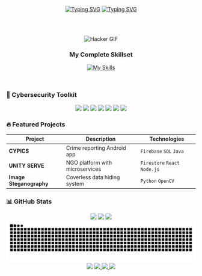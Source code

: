 <p align=center>
  <a href="https://git.io/typing-svg"><img src="https://readme-typing-svg.herokuapp.com?font=Jersey+15&size=90&pause=30000&color=6403F7&center=true&vCenter=true&random=false&width=750&height=200&lines=Hello++%F0%9F%91%8B%F0%9F%8F%BB+I'm+Vismaya" alt="Typing SVG" /></a>
<a href="https://git.io/typing-svg"><img src="https://readme-typing-svg.herokuapp.com?font=Jersey+15&size=50&pause=1000&color=6403F7&vCenter=true&random=false&width=500&separator=%3C&lines=Cybersecurity+Specialist%3CEthical+Hacker%3CFlutter+Developer%3CB.Tech+@+VIT+Bhopal%3CCodeVita+Rank+2828%3C314+Day+LeetCode+Streak" alt="Typing SVG" /></a>
</p>

<br><br> <!-- Added extra line breaks to push GIF down -->

<div align="center">
  <img width="40%" src="https://media.giphy.com/media/v1.Y2lkPTc5MGI3NjExcGJ1dGx5d3V5c2V3Z3NlZ3J0dGZ6bW1xYzB0d2l5b2V6bWJ6bGZ0eCZlcD12MV9pbnRlcm5hbF9naWZfYnlfaWQmY3Q9Zw/L8K62iTDkzGX6/giphy.gif" alt="Hacker GIF">
</div>

<div align="center">
  
### My Complete Skillset

[![My Skills](https://skillicons.dev/icons?i=python,java,cpp,dart,flutter,kotlin,html,css,js,react,nodejs,firebase,mysql,github,figma,linux,kali,raspberrypi,aws,azure,postman,vscode,androidstudio,bootstrap,matlab,blender,illustrator&perline=8)](https://github.com/vismaya2xx4)

</div>

<br clear="both">

### 🔐 Cybersecurity Toolkit
<p align="center">
  <img src="https://img.shields.io/badge/Kali_Linux-557C94?style=for-the-badge&logo=kali-linux&logoColor=white">
  <img src="https://img.shields.io/badge/Metasploit-000000?style=for-the-badge">
  <img src="https://img.shields.io/badge/Burp_Suite-000000?style=for-the-badge">
  <img src="https://img.shields.io/badge/Wireshark-1679A7?style=for-the-badge&logo=wireshark&logoColor=white">
  <img src="https://img.shields.io/badge/Nmap-FFFFFF?style=for-the-badge&logo=Nmap&logoColor=black">
  <img src="https://img.shields.io/badge/OWASP-000000?style=for-the-badge&logo=OWASP&logoColor=white">
  <img src="https://img.shields.io/badge/Cloudflare-F38020?style=for-the-badge&logo=Cloudflare&logoColor=white">
</p>

### 🔥 Featured Projects
<div align="center">
  
| Project | Description | Technologies |
|---------|-------------|--------------|
| **CYPICS** | Crime reporting Android app | `Firebase` `SQL` `Java` |
| **UNITY SERVE** | NGO platform with microservices | `Firestore` `React` `Node.js` |
| **Image Steganography** | Coverless data hiding system | `Python` `OpenCV` |

</div>

### 📊 GitHub Stats
<div align="center">
  <img height="180em" src="https://github-readme-stats.vercel.app/api?username=vismaya2xx4&show_icons=true&theme=radical&count_private=true">
  <img height="180em" src="https://github-readme-stats.vercel.app/api/top-langs/?username=vismaya2xx4&layout=compact&theme=radical">
  <img src="https://github-readme-streak-stats.herokuapp.com/?user=vismaya2xx4&theme=radical">
</div>

<div align="center">
  <img src="https://raw.githubusercontent.com/vismaya2xx4/vismaya2xx4/output/snake.svg" alt="Snake animation">
</div>

<div align="center">
  <img src="https://profile-counter.glitch.me/vismaya2xx4/count.svg?"  />
  
  <a href="https://www.linkedin.com/in/vismaya-vinod-20a01a252/">
    <img src="https://img.shields.io/badge/LinkedIn-0077B5?style=for-the-badge&logo=linkedin&logoColor=white">
  </a>
  <a href="mailto:vismayav2xx4@gmail.com">
    <img src="https://img.shields.io/badge/Gmail-D14836?style=for-the-badge&logo=gmail&logoColor=white">
  </a>
  <a href="https://leetcode.com/vismaya2xx4/">
    <img src="https://img.shields.io/badge/-LeetCode-FFA116?style=for-the-badge&logo=LeetCode&logoColor=black">
  </a>
</div>
